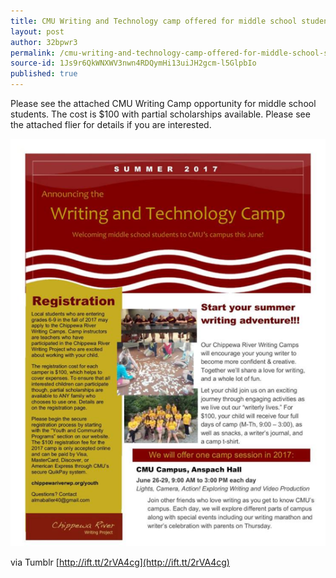 ```yaml
---
title: CMU Writing and Technology camp offered for middle school students
layout: post
author: 32bpwr3
permalink: /cmu-writing-and-technology-camp-offered-for-middle-school-students/
source-id: 1Js9r6QkWNXWV3nwn4RDQymHi13uiJH2gcm-l5GlpbIo
published: true
---
```

Please see the attached CMU Writing Camp opportunity for middle school students. The cost is $100 with partial scholarships available. Please see the attached flier for details if you are interested.

![image alt text](/public/IY7RAi1umtNjDsfEPut1JQ_img_0.png)

via Tumblr [http://ift.tt/2rVA4cg](http://ift.tt/2rVA4cg)


